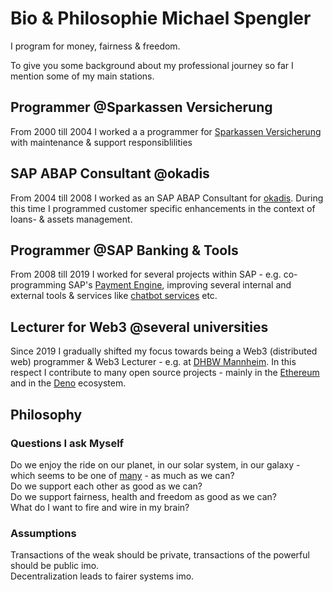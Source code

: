 # Bio & Philosophie Michael Spengler

I program for money, fairness & freedom.

To give you some background about my professional journey so far I mention some of my main stations.

## Programmer @Sparkassen Versicherung
From 2000 till 2004 I worked a a programmer for [Sparkassen Versicherung](https://www.sparkassenversicherung.de/) with 
maintenance & support responsiblilities

## SAP ABAP Consultant @okadis
From 2004 till 2008 I worked as an SAP ABAP Consultant for [okadis](https://okadis.de). During this time I programmed 
customer specific enhancements in the context of loans- & assets management. 

## Programmer @SAP Banking & Tools
From 2008 till 2019 I worked for several projects within SAP - e.g. co-programming SAP's [Payment Engine](https://help.sap.com/viewer/product/SAP_PAYMENT_ENGINE/9.0/en-US), 
improving several internal and external tools & services like [chatbot services](https://cai.tools.sap/) etc.

## Lecturer for Web3 @several universities
Since 2019 I gradually shifted my focus towards being a Web3 (distributed web) programmer & Web3 Lecturer - e.g. at [DHBW Mannheim](https://www.mannheim.dhbw.de/).
In this respect I contribute to many open source projects - mainly in the [Ethereum](https://ethereum.org/) and in the [Deno](https://deno.land/) ecosystem. 


## Philosophy
### Questions I ask Myself
Do we enjoy the ride on our planet, in our solar system, in our galaxy - which seems to be one of [many](https://nineplanets.org/questions/how-many-galaxies-are-there-in-the-universe/) - as much as we can?   
Do we support each other as good as we can?  
Do we support fairness, health and freedom as good as we can?   
What do I want to fire and wire in my brain?  

### Assumptions
Transactions of the weak should be private, transactions of the powerful should be public imo.  
Decentralization leads to fairer systems imo.  
